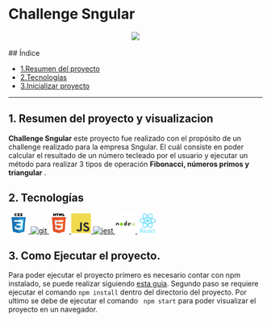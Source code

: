 #  Challenge Sngular
<p align="center"><img src="https://d39bmof8blmz8u.cloudfront.net/wp-content/uploads/2022/03/Dia-Internacional-de-las-Matematicas.png"/> </p>
## Índice

* [1.Resumen del proyecto](#1-resumen-del-proyecto)
* [2.Tecnologías](#2-tecnologías)
* [3.Inicializar proyecto ](#3-inicializar)



***

## 1. Resumen del proyecto y visualizacion
**Challenge Sngular** este proyecto fue realizado con el propósito de un challenge realizado para la empresa Sngular.
El cuál consiste en poder calcular el resultado de un número tecleado por el usuario  y ejecutar un método para realizar 3 tipos de operación **Fibonacci, números primos y triangular** .




## 2. Tecnologías

<p align="left"> <a href="https://www.w3schools.com/css/" target="_blank" rel="noreferrer"> <img src="https://raw.githubusercontent.com/devicons/devicon/master/icons/css3/css3-original-wordmark.svg" alt="css3" width="40" height="40"/> </a> <a href="https://git-scm.com/" target="_blank" rel="noreferrer"> <img src="https://www.vectorlogo.zone/logos/git-scm/git-scm-icon.svg" alt="git" width="40" height="40"/> </a> <a href="https://www.w3.org/html/" target="_blank" rel="noreferrer"> <img src="https://raw.githubusercontent.com/devicons/devicon/master/icons/html5/html5-original-wordmark.svg" alt="html5" width="40" height="40"/> </a> <a href="https://developer.mozilla.org/en-US/docs/Web/JavaScript" target="_blank" rel="noreferrer"> <img src="https://raw.githubusercontent.com/devicons/devicon/master/icons/javascript/javascript-original.svg" alt="javascript" width="40" height="40"/> </a> <a href="https://jestjs.io" target="_blank" rel="noreferrer"> <img src="https://www.vectorlogo.zone/logos/jestjsio/jestjsio-icon.svg" alt="jest" width="40" height="40"/> </a> <a href="https://nodejs.org" target="_blank" rel="noreferrer"> <img src="https://raw.githubusercontent.com/devicons/devicon/master/icons/nodejs/nodejs-original-wordmark.svg" alt="nodejs" width="40" height="40"/> </a> <a href="https://reactjs.org/" target="_blank" rel="noreferrer"> <img src="https://raw.githubusercontent.com/devicons/devicon/master/icons/react/react-original-wordmark.svg" alt="react" width="40" height="40"/> </a> </p>




## 3. Como Ejecutar el proyecto.
Para poder ejecutar el proyecto primero es necesario contar con npm instalado, se puede realizar siguiendo [esta guia](https://docs.npmjs.com/downloading-and-installing-node-js-and-npm).
Segundo paso se requiere ejecutar el comando ```npm install``` dentro del directorio del proyecto.
Por ultimo se debe de ejecutar el comando ```
npm start``` para poder visualizar el proyecto en un navegador.
 
